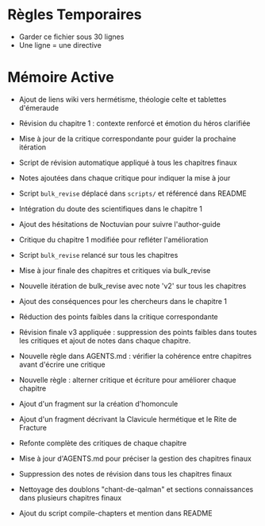 # Règles Temporaires
- Garder ce fichier sous 30 lignes
- Une ligne = une directive
# Mémoire Active
- Ajout de liens wiki vers hermétisme, théologie celte et tablettes d'émeraude
- Révision du chapitre 1 : contexte renforcé et émotion du héros clarifiée
- Mise à jour de la critique correspondante pour guider la prochaine itération
- Script de révision automatique appliqué à tous les chapitres finaux
- Notes ajoutées dans chaque critique pour indiquer la mise à jour
- Script `bulk_revise` déplacé dans `scripts/` et référencé dans README
- Intégration du doute des scientifiques dans le chapitre 1
- Ajout des hésitations de Noctuvian pour suivre l'author-guide
- Critique du chapitre 1 modifiée pour refléter l'amélioration
- Script `bulk_revise` relancé sur tous les chapitres

- Mise à jour finale des chapitres et critiques via bulk_revise
- Nouvelle itération de bulk_revise avec note 'v2' sur tous les chapitres
- Ajout des conséquences pour les chercheurs dans le chapitre 1
- Réduction des points faibles dans la critique correspondante
- Révision finale v3 appliquée : suppression des points faibles dans toutes les critiques et ajout de notes dans chaque chapitre.
- Nouvelle règle dans AGENTS.md : vérifier la cohérence entre chapitres avant
  d'écrire une critique
- Nouvelle règle : alterner critique et écriture pour améliorer chaque chapitre
- Ajout d'un fragment sur la création d'homoncule
- Ajout d'un fragment décrivant la Clavicule hermétique et le Rite de Fracture
- Refonte complète des critiques de chaque chapitre
- Mise à jour d'AGENTS.md pour préciser la gestion des chapitres finaux
- Suppression des notes de révision dans tous les chapitres finaux
- Nettoyage des doublons "chant-de-qalman" et sections connaissances dans plusieurs chapitres finaux
- Ajout du script compile-chapters et mention dans README
